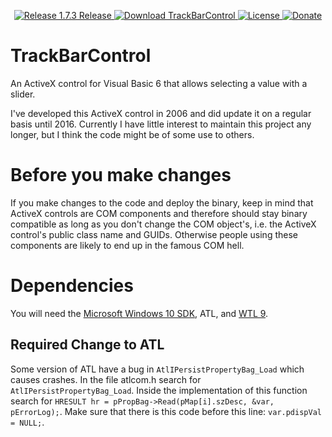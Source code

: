 <p align=center>
  <a href="https://github.com/TimoKunze/TrackBarControl/releases/tag/1.7.3">
    <img alt="Release 1.7.3 Release" src="https://img.shields.io/badge/release-1.7.3-0688CB.svg">
  </a>
  <a href="https://github.com/TimoKunze/TrackBarControl/releases">
    <img alt="Download TrackBarControl" src="https://img.shields.io/badge/download-latest-0688CB.svg">
  </a>
  <a href="https://github.com/TimoKunze/TrackBarControl/blob/master/LICENSE">
    <img alt="License" src="https://img.shields.io/badge/license-MIT-0688CB.svg">
  </a>
  <a href="https://www.paypal.com/xclick/business=TKunze71216%40gmx.de&item_name=TrackBarControl&no_shipping=1&tax=0&currency_code=EUR">
    <img alt="Donate" src="https://img.shields.io/badge/%24-donate-E44E4A.svg">
  </a>
</p>

# TrackBarControl
An ActiveX control for Visual Basic 6 that allows selecting a value with a slider.

I've developed this ActiveX control in 2006 and did update it on a regular basis until 2016. Currently I have little interest to maintain this project any longer, but I think the code might be of some use to others.

# Before you make changes
If you make changes to the code and deploy the binary, keep in mind that ActiveX controls are COM components and therefore should stay binary compatible as long as you don't change the COM object's, i.e. the ActiveX control's public class name and GUIDs. Otherwise people using these components are likely to end up in the famous COM hell.

# Dependencies
You will need the [Microsoft Windows 10 SDK](https://developer.microsoft.com/en-us/windows/downloads/windows-10-sdk), ATL, and [WTL 9](https://sourceforge.net/projects/wtl/).

## Required Change to ATL
Some version of ATL have a bug in ```AtlIPersistPropertyBag_Load``` which causes crashes. In the file atlcom.h search for ```AtlIPersistPropertyBag_Load```. Inside the implementation of this function search for ```HRESULT hr = pPropBag->Read(pMap[i].szDesc, &var, pErrorLog);```. Make sure that there is this code before this line: ```var.pdispVal = NULL;```.